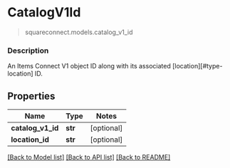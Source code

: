 # CatalogV1Id
> squareconnect.models.catalog_v1_id

### Description

An Items Connect V1 object ID along with its associated [location][#type-location] ID.

## Properties
Name | Type | Notes
------------ | ------------- | -------------
**catalog_v1_id** | **str** | [optional] 
**location_id** | **str** | [optional] 

[[Back to Model list]](../README.md#documentation-for-models) [[Back to API list]](../README.md#documentation-for-api-endpoints) [[Back to README]](../README.md)


